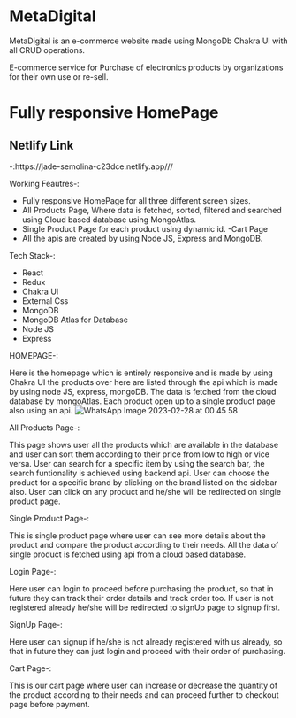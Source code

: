 # MetaDigital 

MetaDigital is an e-commerce website made using MongoDb Chakra UI with all CRUD operations.

E-commerce service for Purchase of electronics products by organizations for their own use or re-sell.



 <h1>Fully responsive HomePage</h1>
 
 <h2>Netlify Link</h2>-:https://jade-semolina-c23dce.netlify.app///<br/>
 
 
 
Working Feautres-:
- Fully responsive HomePage for all three different screen sizes.
- All Products Page, Where data is fetched, sorted, filtered and searched using Cloud based database using MongoAtlas.
- Single Product Page for each product using dynamic id.
-Cart Page 
- All the apis are created by using Node JS, Express and MongoDB.



Tech Stack-:
- React
- Redux
- Chakra UI
- External Css
- MongoDB
- MongoDB Atlas for Database
- Node JS
- Express



HOMEPAGE-:

Here is the homepage which is entirely responsive and is made by using Chakra UI the products over here are listed through the api which is made by using node JS, express, mongoDB. 
The data is fetched from the cloud database by mongoAtlas. 
Each product open up to a single product page also using an api.
![WhatsApp Image 2023-02-28 at 00 45 58](https://user-images.githubusercontent.com/107464455/221666789-52bac642-3c65-4bdd-8f89-d0bac38af669.jpg)





All Products Page-:

This page shows user all the products which are available in the database and user can sort them according to their price from low to high or vice versa. User can search for a specific item by using the search bar, the search funtionality is achieved using backend api.
User can choose the product for a specific brand by clicking on the brand listed on the sidebar also. User can click on any product and he/she will be redirected on single product page.





Single Product Page-:

This is single product page where user can see more details about the product and compare the product according to their needs. All the data of single product is fetched using api from a cloud based database.




Login Page-:

Here user can login to proceed before purchasing the product, so that in future they can track their order details and track order too. If user is not registered already he/she will be redirected to signUp page to signup first.



SignUp Page-:

Here user can signup if he/she is not already registered with us already, so that in future they can just login and proceed with their order of purchasing.

Cart Page-:

This is our cart page where user can increase or decrease the quantity of the product according to their needs and can proceed further to checkout page before payment.









